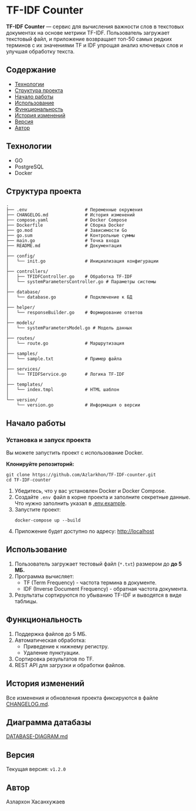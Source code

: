 # TF-IDF Counter

**TF-IDF Counter** — сервис для вычисления важности слов в текстовых документах на основе метрики TF-IDF. Пользователь загружает текстовый файл, и приложение возвращает топ-50 самых редких терминов с их значениями TF и IDF упрощая анализ ключевых слов и улучшая обработку текста.

## Содержание

* [Технологии](#технологии)
* [Структура проекта](#структура-проекта)
* [Начало работы](#начало-работы)
* [Использование](#использование)
* [Функциональность](#функциональность)
* [История изменений](#история-изменений)
* [Версия](#версия)
* [Автор](#автор)

## Технологии

* GO
* PostgreSQL
* Docker

## Структура проекта

```text
.
├── .env                      # Переменные окружения
├── CHANGELOG.md              # История изменений
├── compose.yaml              # Docker Compose
├── Dockerfile                # Сборка Docker
├── go.mod                    # Зависимости Go
├── go.sum                    # Контрольные суммы
├── main.go                   # Точка входа
├── README.md                 # Документация
│
├── config/
│   └── init.go               # Инициализация конфигурации
│
├── controllers/
│   ├── TFIDFController.go    # Обработка TF-IDF
│   └── systemParametersController.go # Параметры системы
│
├── database/
│   └── database.go           # Подключение к БД
│
├── helper/
│   └── responseBuilder.go    # Формирование ответов
│
├── models/
│   └── systemParametersModel.go # Модель данных
│
├── routes/
│   └── route.go              # Маршрутизация
│
├── samples/
│   └── sample.txt            # Пример файла
│
├── services/
│   └── TFIDFService.go       # Логика TF-IDF
│
├── templates/
│   └── index.tmpl            # HTML шаблон
│
└── version/
    └── version.go            # Информация о версии
```

## Начало работы

### Установка и запуск проекта

Вы можете запустить проект с использование Docker.

**Клонируйте репозиторий:**

```
git clone https://github.com/Azlarkhon/TF-IDF-counter.git
cd TF-IDF-counter
```

1. Убедитесь, что у вас установлен Docker и Docker Compose.
2. Создайте `.env `файл в корне проекта и заполните секретные данные. Что нужно заполнить указал в [.env.example](./.env.example).
3. Запустите проект:
   ```
   docker-compose up --build
   ```
4. Приложение будет доступно по адресу: [http://localhost](http://localhost:8080)

## Использование

1. Пользователь загружает тестовый файл (`*.txt`) размером до **до 5 МБ.**
2. Программа вычисляет:
   - TF (Term Frequency) - частота термина в документе.
   - IDF (Inverse Document Frequency) - обратная частота документа.
3. Результаты сортируются по убыванию TF-IDF и выводятся в виде таблицы.

## Функциональность

1. Поддержка файлов до 5 МБ.
2. Автоматическая обработка:
   - Приведение к нижнему регистру.
   - Удаление пунктуации.
3. Сортировка результатов по TF.
4. REST API для загрузки и обработки файлов.

## История изменений

Все изменения и обновления проекта фиксируются в файле [CHANGELOG.md](./CHANGELOG.md).

## Диаграмма датабазы

[DATABASE-DIAGRAM.md](./DB-DIAGRAM.md)

## Версия

Текущая версия: `v1.2.0`

## Автор

Азлархон Хасанхужаев

